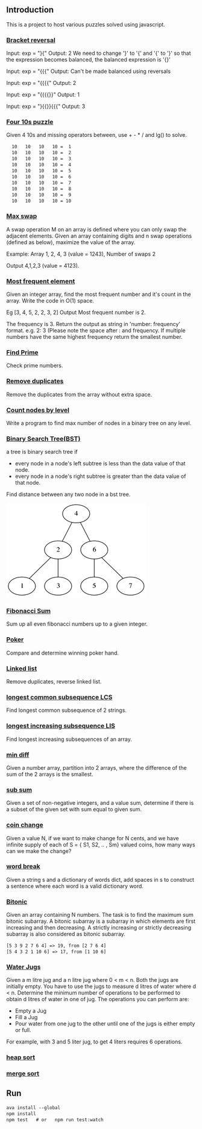 ## Introduction

This is a project to host various puzzles solved using javascript.

### [Bracket reversal](app/puzzles/bracket_reversal.js)
Input:  exp = "}{"
Output: 2
We need to change '}' to '{' and '{' to
'}' so that the expression becomes balanced,
the balanced expression is '{}'

Input:  exp = "{{{"
Output: Can't be made balanced using reversals

Input:  exp = "{{{{"
Output: 2

Input:  exp = "{{{{}}"
Output: 1

Input:  exp = "}{{}}{{{"
Output: 3

### [Four 10s puzzle](app/four_tens/four_tens.js)
Given 4 10s and missing operators between,
use + - * / and lg() to solve.

```
  10   10   10   10 =  1
  10   10   10   10 =  2
  10   10   10   10 =  3
  10   10   10   10 =  4
  10   10   10   10 =  5
  10   10   10   10 =  6
  10   10   10   10 =  7
  10   10   10   10 =  8
  10   10   10   10 =  9
  10   10   10   10 = 10
```

### [Max swap](app/puzzles/max_swap.js)
A swap operation M on an array is defined where you can only swap the adjacent elements. Given an array containing digits and n swap operations (defined as below), maximize the value of the array.

Example: Array 1, 2, 4, 3 (value = 1243), Number of swaps 2

Output 4,1,2,3 (value = 4123).

### [Most frequent element](app/puzzles/most_freq.js)
Given an integer array, find the most frequent number and it's count in the array. Write the code in O(1) space.

Eg [3, 4, 5, 2, 2, 3, 2] Output Most frequent number is 2.

The frequency is 3. Return the output as string in 'number: frequency' format. e.g. 2: 3 (Please note the space after : and frequency. If multiple numbers have the same highest frequency return the smallest number.

### [Find Prime](app/puzzles/prime.js)
Check prime numbers.

### [Remove duplicates](app/puzzles/rm_dup.js)
Remove the duplicates from the array without extra space.

### [Count nodes by level](app/puzzles/node.js)
Write a program to find max number of nodes in a binary tree on any level.

### [Binary Search Tree(BST)](app/puzzles/bst.js)
 a tree is binary search tree if
   * every node in a node's left subtree is less than the data value of that node.
   * every node in a node's right subtree is greater than the data value of that node.

Find distance between any two node in a bst tree.

![bst image](images/bst.png)

### [Fibonacci Sum](app/puzzles/fibonacci.js)
Sum up all even fibonacci numbers up to a given integer.

### [Poker](app/puzzles/poker.js)
Compare and determine winning poker hand.

### [Linked list](app/puzzles/linked_list.js)
Remove duplicates, reverse linked list.

### [longest common subsequence LCS](app/dynamic/lcs.js)
Find longest common subsequence of 2 strings.

### [longest increasing subsequence LIS](app/dynamic/lis.js)
Find longest increasing subsequences of an array.

### [min diff](app/dynamic/min_diff.js)
Given a number array, partition into 2 arrays, where the difference of the sum of the 2 arrays is the smallest.

### [sub sum](app/dynamic/sub_sum.js)
Given a set of non-negative integers, and a value sum, determine if there is a subset of the given set with sum equal to given sum.

### [coin change](app/dynamic/coin_change.js)
Given a value N, if we want to make change for N cents, and we have infinite supply of each of S = { S1, S2, .. , Sm} valued coins, how many ways can we make the change?

### [word break](app/dynamic/word_break.js)
Given a string s and a dictionary of words dict, add spaces in s to construct
 a sentence where each word is a valid dictionary word.

### [Bitonic](app/dynamic/bitonic.js)
Given an array containing N numbers. The task is to find the maximum sum
bitonic subarray. A bitonic subarray is a subarray in which elements are
first increasing and then decreasing. A strictly increasing or strictly
decreasing subarray is also considered as bitonic subarray.
```
[5 3 9 2 7 6 4] => 19, from [2 7 6 4]
[5 4 3 2 1 10 6] => 17, from [1 10 6]
```

### [Water Jugs](app/puzzles/water_jugs.js)
Given a m litre jug and a n litre jug where 0 < m < n. Both the jugs are
initially empty. You have to use the jugs to measure d litres of water
where d < n. Determine the minimum number of operations to be performed to
obtain d litres of water in one of jug.
The operations you can perform are:

* Empty a Jug
* Fill a Jug
* Pour water from one jug to the other until one of the jugs is either empty or full.

For example, with 3 and 5 liter jug, to get 4 liters requires 6 operations.


### [heap sort](app/sort/heap_sort.js)

### [merge sort](app/sort/merge_sort.js)



## Run
```
ava install --global
npm install
npm test   # or   npm run test:watch
```
